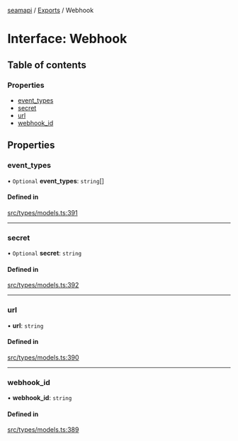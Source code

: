 [seamapi](../README.md) / [Exports](../modules.md) / Webhook

# Interface: Webhook

## Table of contents

### Properties

- [event\_types](Webhook.md#event_types)
- [secret](Webhook.md#secret)
- [url](Webhook.md#url)
- [webhook\_id](Webhook.md#webhook_id)

## Properties

### event\_types

• `Optional` **event\_types**: `string`[]

#### Defined in

[src/types/models.ts:391](https://github.com/seamapi/javascript/blob/main/src/types/models.ts#L391)

___

### secret

• `Optional` **secret**: `string`

#### Defined in

[src/types/models.ts:392](https://github.com/seamapi/javascript/blob/main/src/types/models.ts#L392)

___

### url

• **url**: `string`

#### Defined in

[src/types/models.ts:390](https://github.com/seamapi/javascript/blob/main/src/types/models.ts#L390)

___

### webhook\_id

• **webhook\_id**: `string`

#### Defined in

[src/types/models.ts:389](https://github.com/seamapi/javascript/blob/main/src/types/models.ts#L389)
